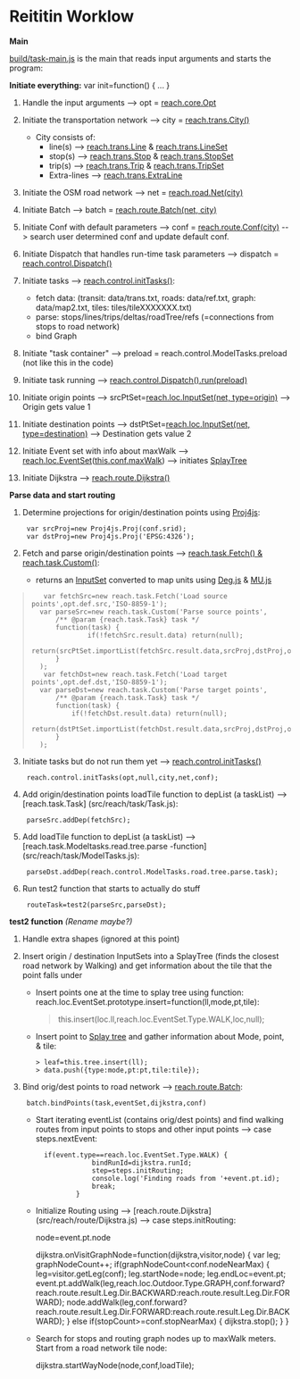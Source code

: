 # Reititin Worklow


**Main**

[build/task-main.js](build/task-main.js) is the main that reads input arguments and starts the program:

**Initiate everything:**
    var init=function() { ... }

1. Handle the input arguments --> opt = [reach.core.Opt](src/reach/core/Opt.js) 
2. Initiate the transportation network --> city = [reach.trans.City()](src/reach/trans/City.js)
    - City consists of:
        - line(s) --> [reach.trans.Line](src/reach/trans/Line.js) & [reach.trans.LineSet](src/reach/trans/LineSet.js) 
        - stop(s) --> [reach.trans.Stop](src/reach/trans/Stop.js) & [reach.trans.StopSet](src/reach/trans/StopSet.js)
        - trip(s) --> [reach.trans.Trip](src/reach/trans/Trip.js) & [reach.trans.TripSet](src/reach/trans/TripSet.js)
        - Extra-lines --> [reach.trans.ExtraLine](src/reach/trans/ExtraLine.js) 
        
3. Initiate the OSM road network --> net = [reach.road.Net(city)](src/reach/road/Net.js)
4. Initiate Batch --> batch = [reach.route.Batch(net, city)](src/reach/route/Batch.js)
5. Initiate Conf with default parameters --> conf = [reach.route.Conf(city)](src/reach/route/Conf.js) --> search user determined conf and update default conf.
6. Initiate Dispatch that handles run-time task parameters --> dispatch = [reach.control.Dispatch()](src/reach/control/Dispatch.js)
7. Initiate tasks --> [reach.control.initTasks()](src/reach/control/ModelTasks.js):
   - fetch data: (transit: data/trans.txt, roads: data/ref.txt, graph: data/map2.txt, tiles: tiles/tileXXXXXXX.txt) 
   - parse: stops/lines/trips/deltas/roadTree/refs (=connections from stops to road network)
   - bind Graph
    
8. Initiate "task container" --> preload = reach.control.ModelTasks.preload (not like this in the code)
9. Initiate task running --> [reach.control.Dispatch().run(preload)](src/reach/control/Dispatch.js)
10. Initiate origin points --> srcPtSet=[reach.loc.InputSet(net, type=origin)](src/reach/loc/InputSet.js) --> Origin gets value 1
11. Initiate destination points --> dstPtSet=[reach.loc.InputSet(net, type=destination)](src/reach/loc/InputSet.js) --> Destination gets value 2
12. Initiate Event set with info about maxWalk --> [reach.loc.EventSet](src/reach/loc/EventSet.js)([this.conf.maxWalk]((src/reach/route/Conf.js))) --> initiates [SplayTree](https://en.wikipedia.org/wiki/Splay_tree) 
13. Initiate Dijkstra --> [reach.route.Dijkstra()](src/reach/route/Dijkstra.js)

**Parse data and start routing**

1. Determine projections for origin/destination points using [Proj4js](build/proj4js-compressed.js):
        
        var srcProj=new Proj4js.Proj(conf.srid);
	    var dstProj=new Proj4js.Proj('EPSG:4326');
	
2. Fetch and parse origin/destination points --> [reach.task.Fetch() & reach.task.Custom()](src/reach/task/Fetch.js):
    - returns an [InputSet](src/reach/loc/InputSet.js) converted to map units using [Deg.js](src/reach/Deg.js) & [MU.js](src/reach/MU.js)         

        
>        var fetchSrc=new reach.task.Fetch('Load source points',opt.def.src,'ISO-8859-1');
>	    var parseSrc=new reach.task.Custom('Parse source points',
>		    /** @param {reach.task.Task} task */
>		    function(task) {
>       			if(!fetchSrc.result.data) return(null);
>	    		return(srcPtSet.importList(fetchSrc.result.data,srcProj,dstProj,opt.def.src));
>    		}
>    	);
>        var fetchDst=new reach.task.Fetch('Load target points',opt.def.dst,'ISO-8859-1');
>    	var parseDst=new reach.task.Custom('Parse target points',
>    		/** @param {reach.task.Task} task */
>    		function(task) {
>    			if(!fetchDst.result.data) return(null);
>    			return(dstPtSet.importList(fetchDst.result.data,srcProj,dstProj,opt.def.dst));
>    		}
>    	);
		
3. Initiate tasks but do not run them yet --> [reach.control.initTasks()](src/reach/control/ModelTasks.js)

        reach.control.initTasks(opt,null,city,net,conf);

4. Add origin/destination points loadTile function to depList (a taskList) --> [reach.task.Task] (src/reach/task/Task.js):
 
        parseSrc.addDep(fetchSrc);
		
5. Add loadTile function to depList (a taskList) --> [reach.task.Modeltasks.read.tree.parse -function] (src/reach/task/ModelTasks.js):		

		parseDst.addDep(reach.control.ModelTasks.road.tree.parse.task);
		
6. Run test2 function that starts to actually do stuff

        routeTask=test2(parseSrc,parseDst);
        
**test2 function**
*(Rename maybe?)*

1. Handle extra shapes (ignored at this point)

2. Insert origin / destination InputSets into a SplayTree (finds the closest road network by Walking) and get information about the tile that the point falls under
    - Insert points one at the time to splay tree using function: reach.loc.EventSet.prototype.insert=function(ll,mode,pt,tile):
    
         > this.insert(loc.ll,reach.loc.EventSet.Type.WALK,loc,null);
         
    - Insert point to [Splay tree](src/reach/data/SplayTree.js) and gather information about Mode, point, & tile:
            
          > leaf=this.tree.insert(ll);
          > data.push({type:mode,pt:pt,tile:tile});
          
3. Bind orig/dest points to road network --> [reach.route.Batch](src/reach/route/Batch.js):
        
        batch.bindPoints(task,eventSet,dijkstra,conf)
        
    - Start iterating eventList (contains orig/dest points) and find walking routes from input points to stops and other input points --> case steps.nextEvent:
        
            if(event.type==reach.loc.EventSet.Type.WALK) {
                        bindRunId=dijkstra.runId;
                        step=steps.initRouting;
                        console.log('Finding roads from '+event.pt.id);
                        break;
                    }
        
        
    - Initialize Routing using --> [reach.route.Dijkstra] (src/reach/route/Dijkstra.js) --> case steps.initRouting:
  
        node=event.pt.node
        
        dijkstra.onVisitGraphNode=function(dijkstra,visitor,node) {
            var leg;
            graphNodeCount++;
            if(graphNodeCount<conf.nodeNearMax) {
                leg=visitor.getLeg(conf);
                leg.startNode=node;
                leg.endLoc=event.pt;
                event.pt.addWalk(leg,reach.loc.Outdoor.Type.GRAPH,conf.forward?reach.route.result.Leg.Dir.BACKWARD:reach.route.result.Leg.Dir.FORWARD);
                node.addWalk(leg,conf.forward?reach.route.result.Leg.Dir.FORWARD:reach.route.result.Leg.Dir.BACKWARD);
            } else if(stopCount>=conf.stopNearMax) {
                dijkstra.stop();
            }
        }

    
    - Search for stops and routing graph nodes up to maxWalk meters. Start from a road network tile node:
        
        dijkstra.startWayNode(node,conf,loadTile);
        
    

